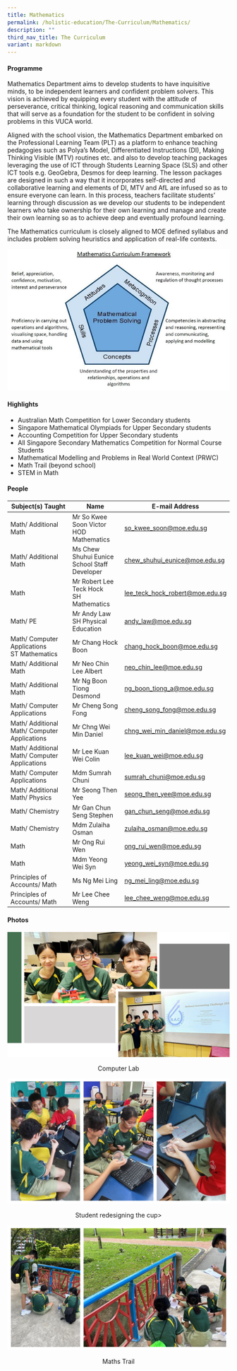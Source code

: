 ```yaml
---
title: Mathematics
permalink: /holistic-education/The-Curriculum/Mathematics/
description: ""
third_nav_title: The Curriculum
variant: markdown
---
```

#### Programme

Mathematics Department aims to develop students to have inquisitive minds, to be independent learners and confident problem solvers. This vision is achieved by equipping every student with the attitude of perseverance, critical thinking, logical reasoning and communication skills that will serve as a foundation for the student to be confident in solving problems in this VUCA world.
	
Aligned with the school vision, the Mathematics Department embarked on the Professional Learning Team (PLT) as a platform to enhance teaching pedagogies such as Polya’s Model, Differentiated Instructions (DI), Making Thinking Visible (MTV) routines etc. and also to develop teaching packages leveraging the use of ICT through Students Learning Space (SLS) and other ICT tools e.g. GeoGebra, Desmos for deep learning. The lesson packages are designed in such a way that it incorporates self-directed and collaborative learning and elements of DI, MTV and AfL are infused so as to ensure everyone can learn. In this process, teachers facilitate students’ learning through discussion as we develop our students to be independent learners who take ownership for their own learning and manage and create their own learning so as to achieve deep and eventually profound learning.
	
The Mathematics curriculum is closely aligned to MOE defined syllabus and includes problem solving heuristics and application of real-life contexts.
	
![](/images/Maths%20Dept%20Website.jpeg)
  
#### Highlights

*   Australian Math Competition for Lower Secondary students&nbsp;
*   Singapore Mathematical Olympiads for Upper Secondary students
*   Accounting Competition for Upper Secondary students
*   All Singapore Secondary Mathematics Competition for Normal Course Students
*   Mathematical Modelling and Problems in Real World Context (PRWC)
*   Math Trail (beyond school)
*   STEM in Math

#### People

| Subject(s) Taught | Name | E-mail Address |
| -------- | -------- | -------- |
| Math/ Additional Math | Mr So Kwee Soon Victor <br> HOD Mathematics | [so_kwee_soon@moe.edu.sg](mailto:so_kwee_soon@moe.edu.sg) |
| Math/ Additional Math| Ms Chew Shuhui Eunice <br>School Staff Developer | [chew_shuhui_eunice@moe.edu.sg](mailto:chew_shuhui_eunice@moe.edu.sg) |
| Math | Mr Robert Lee Teck Hock <br> SH Mathematics | [lee_teck_hock_robert@moe.edu.sg](mailto:lee_teck_hock_robert@moe.edu.sg) |
| Math/ PE | Mr Andy Law <br> SH Physical Education | [andy_law@moe.edu.sg](mailto:andy_law@moe.edu.sg) |
| Math/ Computer Applications<br>ST Mathematics | Mr Chang Hock Boon | [chang_hock_boon@moe.edu.sg](mailto:chang_hock_boon@moe.edu.sg) |
| Math/ Additional Math | Mr Neo Chin Lee Albert | [neo_chin_lee@moe.edu.sg](mailto:neo_chin_lee@moe.edu.sg) |
| Math/ Additional Math | Mr Ng Boon Tiong Desmond | [ng_boon_tiong_a@moe.edu.sg](mailto:ng_boon_tiong_a@moe.edu.sg) |
| Math/ Computer Applications | Mr Cheng Song Fong | [cheng_song_fong@moe.edu.sg](mailto:cheng_song_fong@moe.edu.sg) |
| Math/ Additional Math/ Computer Applications | Mr Chng Wei Min Daniel | [chng_wei_min_daniel@moe.edu.sg](mailto:chng_wei_min_daniel@moe.edu.sg) |
| Math/ Additional Math/ Computer Applications | Mr Lee Kuan Wei Colin | [lee_kuan_wei@moe.edu.sg](mailto:ee_kuan_wei@moe.edu.sg) |
| Math/ Computer Applications | Mdm Sumrah Chuni | [sumrah_chuni@moe.edu.sg](mailto:sumrah_chuni@moe.edu.sg) |
| Math/ Additional Math/ Physics | Mr Seong Then Yee | [seong_then_yee@moe.edu.sg](mailto:seong_then_yee@moe.edu.sg) |
| Math/ Chemistry | Mr Gan Chun Seng Stephen | [gan_chun_seng@moe.edu.sg](mailto:gan_chun_seng@moe.edu.sg) |
| Math/ Chemistry | Mdm Zulaiha Osman | [zulaiha_osman@moe.edu.sg](mailto:zulaiha_osman@moe.edu.sg) |
| Math | Mr Ong Rui Wen | [ong_rui_wen@moe.edu.sg](mailto:ong_rui_wen@moe.edu.sg) |
| Math | Mdm Yeong Wei Syn | [yeong_wei_syn@moe.edu.sg](mailto:yeong_wei_syn@moe.edu.sg)|
| Principles of Accounts/ Math | Ms Ng Mei Ling | [ng_mei_ling@moe.edu.sg](mailto:ng_mei_ling@moe.edu.sg)|
| Principles of Accounts/ Math | Mr Lee Chee Weng | [lee_chee_weng@moe.edu.sg](mailto:lee_chee_weng@moe.edu.sg) |

#### Photos

![](/images/Curriculum/Mathematics/maths%20comp%20lab.jpg)
<center>Computer Lab</center>

![](/images/Curriculum/Mathematics/redesign%20cup.jpg)
<center>Student redesigning the cup&gt;</center>

![](/images/Curriculum/Mathematics/maths%20trail.jpg)
<center>Maths Trail</center>